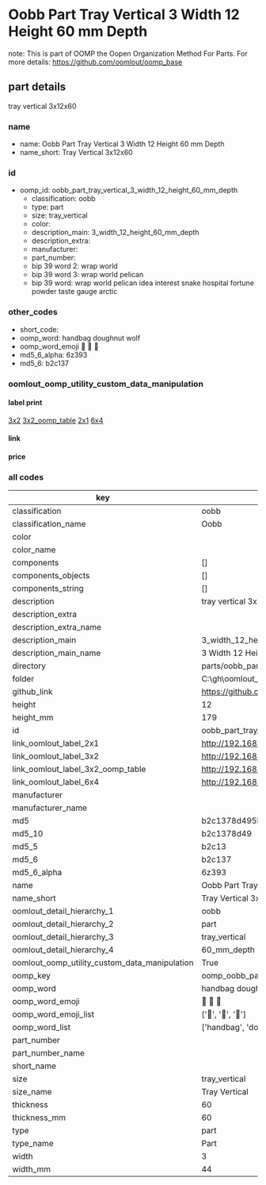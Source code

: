 # Oobb Part Tray Vertical 3 Width 12 Height 60 mm Depth  

note: This is part of OOMP the Oopen Organization Method For Parts. For more details: https://github.com/oomlout/oomp_base

##  part details
  



tray vertical 3x12x60



### name
* name: Oobb Part Tray Vertical 3 Width 12 Height 60 mm Depth
* name_short: Tray Vertical 3x12x60 
### id
* oomp_id: oobb_part_tray_vertical_3_width_12_height_60_mm_depth
  * classification: oobb
  * type: part
  * size: tray_vertical
  * color: 
  * description_main: 3_width_12_height_60_mm_depth
  * description_extra: 
  * manufacturer: 
  * part_number: 
  * bip 39 word 2: wrap world
  * bip 39 word 3: wrap world pelican
  * bip 39 word: wrap world pelican idea interest snake hospital fortune powder taste gauge arctic

### other_codes
* short_code: 
* oomp_word: handbag doughnut wolf
* oomp_word_emoji :handbag: :doughnut: :wolf:
* md5_6_alpha: 6z393
* md5_6: b2c137






### oomlout_oomp_utility_custom_data_manipulation
#### label print
[3x2](http://192.168.1.245:1112/?label=oomp%206z393)
[3x2_oomp_table](http://192.168.1.108:1112/?label=oomp%206z393)
[2x1](http://192.168.1.242:1112/?label=oomp%206z393)
[6x4](http://192.168.1.55:1112/?label=oomp%206z393)    

#### link

                              

#### price







### all codes 
| key | value |  
| --- | --- |  
| classification | oobb |  
| classification_name | Oobb |  
| color |  |  
| color_name |  |  
| components | [] |  
| components_objects | [] |  
| components_string | [] |  
| description | tray vertical 3x12x60 |  
| description_extra |  |  
| description_extra_name |  |  
| description_main | 3_width_12_height_60_mm_depth |  
| description_main_name | 3 Width 12 Height 60 mm Depth |  
| directory | parts/oobb_part_tray_vertical_3_width_12_height_60_mm_depth |  
| folder | C:\gh\oomlout_oobb_version_4_generated_parts\parts\oobb_part_tray_vertical_3_width_12_height_60_mm_depth |  
| github_link | https://github.com/oomlout/oomlout_oomp_part_src/tree/main/parts/oobb_part_tray_vertical_3_width_12_height_60_mm_depth |  
| height | 12 |  
| height_mm | 179 |  
| id | oobb_part_tray_vertical_3_width_12_height_60_mm_depth |  
| link_oomlout_label_2x1 | http://192.168.1.242:1112/?label=oomp%206z393 |  
| link_oomlout_label_3x2 | http://192.168.1.245:1112/?label=oomp%206z393 |  
| link_oomlout_label_3x2_oomp_table | http://192.168.1.108:1112/?label=oomp%206z393 |  
| link_oomlout_label_6x4 | http://192.168.1.55:1112/?label=oomp%206z393 |  
| manufacturer |  |  
| manufacturer_name |  |  
| md5 | b2c1378d495b8dbf34bad70744bf6ff0 |  
| md5_10 | b2c1378d49 |  
| md5_5 | b2c13 |  
| md5_6 | b2c137 |  
| md5_6_alpha | 6z393 |  
| name | Oobb Part Tray Vertical 3 Width 12 Height 60 mm Depth |  
| name_short | Tray Vertical 3x12x60  |  
| oomlout_detail_hierarchy_1 | oobb |  
| oomlout_detail_hierarchy_2 | part |  
| oomlout_detail_hierarchy_3 | tray_vertical |  
| oomlout_detail_hierarchy_4 | 60_mm_depth |  
| oomlout_oomp_utility_custom_data_manipulation | True |  
| oomp_key | oomp_oobb_part_tray_vertical_3_width_12_height_60_mm_depth |  
| oomp_word | handbag doughnut wolf |  
| oomp_word_emoji | :handbag: :doughnut: :wolf: |  
| oomp_word_emoji_list | [':handbag:', ':doughnut:', ':wolf:'] |  
| oomp_word_list | ['handbag', 'doughnut', 'wolf'] |  
| part_number |  |  
| part_number_name |  |  
| short_name |  |  
| size | tray_vertical |  
| size_name | Tray Vertical |  
| thickness | 60 |  
| thickness_mm | 60 |  
| type | part |  
| type_name | Part |  
| width | 3 |  
| width_mm | 44 |  
